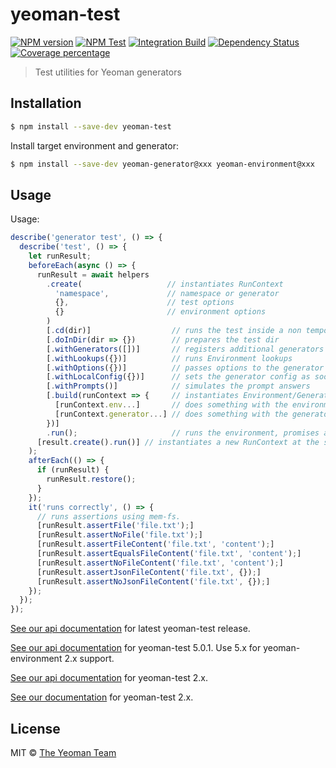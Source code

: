 # yeoman-test

[![NPM version][npm-image]][npm-url]
[![NPM Test](https://github.com/yeoman/yeoman-test/workflows/NPM%20Test/badge.svg)](https://github.com/yeoman/yeoman-test/actions?query=workflow%3A%22NPM+Test%22)
[![Integration Build](https://github.com/yeoman/yeoman-test/workflows/Integration%20Build/badge.svg)](https://github.com/yeoman/yeoman-test/actions?query=workflow%3A%22Integration+Build%22)
[![Dependency Status][daviddm-image]][daviddm-url]
[![Coverage percentage][coveralls-image]][coveralls-url]

> Test utilities for Yeoman generators

## Installation

```sh
$ npm install --save-dev yeoman-test
```

Install target environment and generator:

```sh
$ npm install --save-dev yeoman-generator@xxx yeoman-environment@xxx
```

## Usage

Usage:

```js
describe('generator test', () => {
  describe('test', () => {
    let runResult;
    beforeEach(async () => {
      runResult = await helpers
        .create(                   // instantiates RunContext
          'namespace',             // namespace or generator
          {},                      // test options
          {}                       // environment options
        )
        [.cd(dir)]                  // runs the test inside a non temporary dir
        [.doInDir(dir => {})        // prepares the test dir
        [.withGenerators([])]       // registers additional generators
        [.withLookups({})]          // runs Environment lookups
        [.withOptions({})]          // passes options to the generator
        [.withLocalConfig({})]      // sets the generator config as soon as it is instantiated
        [.withPrompts()]            // simulates the prompt answers
        [.build(runContext => {     // instantiates Environment/Generator
          [runContext.env...]       // does something with the environment
          [runContext.generator...] // does something with the generator
        })]
        .run();                     // runs the environment, promises a RunResult
      [result.create().run()] // instantiates a new RunContext at the same directory
    );
    afterEach(() => {
      if (runResult) {
        runResult.restore();
      }
    });
    it('runs correctly', () => {
      // runs assertions using mem-fs.
      [runResult.assertFile('file.txt');]
      [runResult.assertNoFile('file.txt');]
      [runResult.assertFileContent('file.txt', 'content');]
      [runResult.assertEqualsFileContent('file.txt', 'content');]
      [runResult.assertNoFileContent('file.txt', 'content');]
      [runResult.assertJsonFileContent('file.txt', {});]
      [runResult.assertNoJsonFileContent('file.txt', {});]
    });
  });
});
```

[See our api documentation](https://yeoman.github.io/yeoman-test) for latest yeoman-test release.

[See our api documentation](https://yeoman.github.io/yeoman-test/5.0.1) for yeoman-test 5.0.1. Use 5.x for yeoman-environment 2.x support.

[See our api documentation](https://yeoman.github.io/yeoman-test/2.x) for yeoman-test 2.x.

[See our documentation](http://yeoman.io/authoring/testing.html) for yeoman-test 2.x.

## License

MIT © [The Yeoman Team](http://yeoman.io)

[npm-image]: https://badge.fury.io/js/yeoman-test.svg
[npm-url]: https://npmjs.org/package/yeoman-test
[travis-image]: https://travis-ci.org/yeoman/yeoman-test.svg?branch=master
[travis-url]: https://travis-ci.org/yeoman/yeoman-test
[daviddm-image]: https://david-dm.org/yeoman/yeoman-test.svg?theme=shields.io
[daviddm-url]: https://david-dm.org/yeoman/yeoman-test
[coveralls-image]: https://coveralls.io/repos/yeoman/yeoman-test/badge.svg
[coveralls-url]: https://coveralls.io/r/yeoman/yeoman-test

